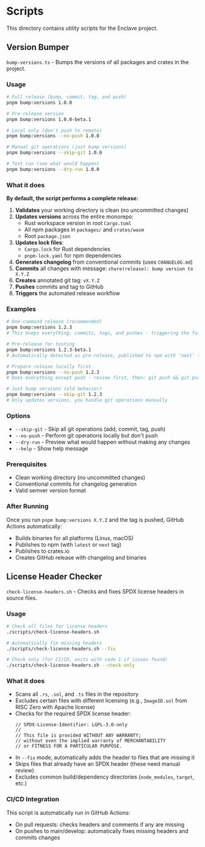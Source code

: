 # Scripts

This directory contains utility scripts for the Enclave project.

## Version Bumper

`bump-versions.ts` - Bumps the versions of all packages and crates in the project.

### Usage

```bash
# Full release (bump, commit, tag, and push)
pnpm bump:versions 1.0.0

# Pre-release version
pnpm bump:versions 1.0.0-beta.1

# Local only (don't push to remote)
pnpm bump:versions --no-push 1.0.0

# Manual git operations (just bump versions)
pnpm bump:versions --skip-git 1.0.0

# Test run (see what would happen)
pnpm bump:versions --dry-run 1.0.0
```

### What it does

**By default, the script performs a complete release:**

1. **Validates** your working directory is clean (no uncommitted changes)
2. **Updates versions** across the entire monorepo:
   - Rust workspace version in root `Cargo.toml`
   - All npm packages in `packages/` and `crates/wasm`
   - Root `package.json`
3. **Updates lock files**:
   - `Cargo.lock` for Rust dependencies
   - `pnpm-lock.yaml` for npm dependencies
4. **Generates changelog** from conventional commits (uses `CHANGELOG.md`)
5. **Commits** all changes with message: `chore(release): bump version to X.Y.Z`
6. **Creates** annotated git tag: `vX.Y.Z`
7. **Pushes** commits and tag to GitHub
8. **Triggers** the automated release workflow

### Examples

```bash
# One-command release (recommended)
pnpm bump:versions 1.2.3
# This bumps everything, commits, tags, and pushes - triggering the full release!

# Pre-release for testing
pnpm bump:versions 1.2.3-beta.1
# Automatically detected as pre-release, published to npm with 'next' tag

# Prepare release locally first
pnpm bump:versions --no-push 1.2.3
# Does everything except push - review first, then: git push && git push --tags

# Just bump versions (old behavior)
pnpm bump:versions --skip-git 1.2.3
# Only updates versions, you handle git operations manually
```

### Options

- `--skip-git` - Skip all git operations (add, commit, tag, push)
- `--no-push` - Perform git operations locally but don't push
- `--dry-run` - Preview what would happen without making any changes
- `--help` - Show help message

### Prerequisites

- Clean working directory (no uncommitted changes)
- Conventional commits for changelog generation
- Valid semver version format

### After Running

Once you run `pnpm bump:versions X.Y.Z` and the tag is pushed, GitHub Actions automatically:
- Builds binaries for all platforms (Linux, macOS)
- Publishes to npm (with `latest` or `next` tag)
- Publishes to crates.io
- Creates GitHub release with changelog and binaries

## License Header Checker

`check-license-headers.sh` - Checks and fixes SPDX license headers in source files.

### Usage

```bash
# Check all files for license headers
./scripts/check-license-headers.sh

# Automatically fix missing headers
./scripts/check-license-headers.sh --fix

# Check only (for CI/CD, exits with code 1 if issues found)
./scripts/check-license-headers.sh --check-only
```

### What it does

- Scans all `.rs`, `.sol`, and `.ts` files in the repository
- Excludes certain files with different licensing (e.g., `ImageID.sol` from RISC Zero with Apache license)
- Checks for the required SPDX license header:
  ```
  // SPDX-License-Identifier: LGPL-3.0-only
  //
  // This file is provided WITHOUT ANY WARRANTY;
  // without even the implied warranty of MERCHANTABILITY
  // or FITNESS FOR A PARTICULAR PURPOSE.
  ```
- In `--fix` mode, automatically adds the header to files that are missing it
- Skips files that already have an SPDX header (these need manual review)
- Excludes common build/dependency directories (`node_modules`, `target`, etc.)

### CI/CD Integration

This script is automatically run in GitHub Actions:
- On pull requests: checks headers and comments if any are missing
- On pushes to main/develop: automatically fixes missing headers and commits changes
